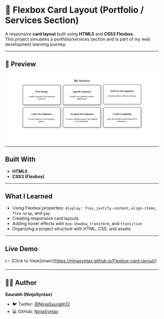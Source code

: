 # 🌟 Flexbox Card Layout (Portfolio / Services Section)

A responsive **card layout** built using **HTML5** and **CSS3 Flexbox**.  
This project simulates a portfolio/services section and is part of my web development learning journey.  

---

## 📸 Preview
![Project Screenshot](Screenshot.png)

---

## Built With
- **HTML5**
- **CSS3 (Flexbox)**

---

## What I Learned
- Using Flexbox properties: `display: flex`, `justify-content`, `align-items`, `flex-wrap`, and `gap`  
- Creating responsive card layouts  
- Adding hover effects with `box-shadow`, `transform`, and `transition`  
- Organizing a project structure with HTML, CSS, and assets  

---

## Live Demo
👉 [Click to View](main](https://ninjasyntax.github.io/Flexbox-card-layout/)  

---

## 👨‍💻 Author
**Saurabh (NinjaSyntax)** 
- 🐦 Twitter: [@NinjaSaurabh12](https://x.com/NinjaSaurabh12)  
- 💻 GitHub: [NinjaSyntax](https://github.com/NinjaSyntax)  
